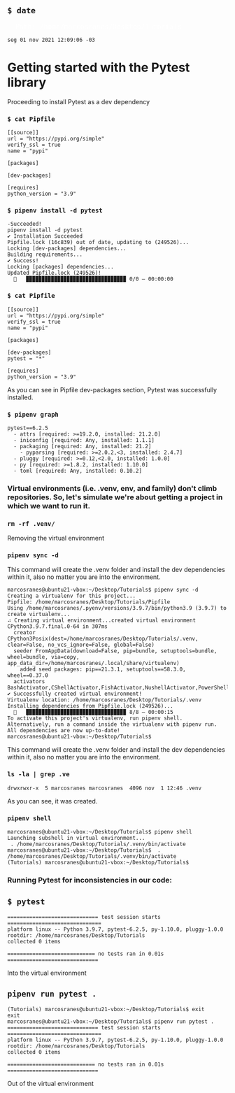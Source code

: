 ## ` $ date `
<span style='color:#fff; font-family: Dejavu Sans Mono; font-size: 1.1em;'>- Path: /home/marcosranes/Desktop/Tutorials</span>
```
seg 01 nov 2021 12:09:06 -03
```
  
# Getting started with the Pytest library
 
Proceeding to install Pytest as a dev dependency

### ` $ cat Pipfile `
```
[[source]]
url = "https://pypi.org/simple"
verify_ssl = true
name = "pypi"

[packages]

[dev-packages]

[requires]
python_version = "3.9"
```

### ` $ pipenv install -d pytest `
```
-Succeeded!
pipenv install -d pytest
✔ Installation Succeeded 
Pipfile.lock (16c839) out of date, updating to (249526)...
Locking [dev-packages] dependencies...
Building requirements...
✔ Success! 
Locking [packages] dependencies...
Updated Pipfile.lock (249526)!
  🐍   ▉▉▉▉▉▉▉▉▉▉▉▉▉▉▉▉▉▉▉▉▉▉▉▉▉▉▉▉▉▉▉▉ 0/0 — 00:00:00
```

### ` $ cat Pipfile `
```
[[source]]
url = "https://pypi.org/simple"
verify_ssl = true
name = "pypi"

[packages]

[dev-packages]
pytest = "*"

[requires]
python_version = "3.9"
```
 
As you can see in Pipfile dev-packages section, Pytest was successfully installed.

### ` $ pipenv graph `
```
pytest==6.2.5
  - attrs [required: >=19.2.0, installed: 21.2.0]
  - iniconfig [required: Any, installed: 1.1.1]
  - packaging [required: Any, installed: 21.2]
    - pyparsing [required: >=2.0.2,<3, installed: 2.4.7]
  - pluggy [required: >=0.12,<2.0, installed: 1.0.0]
  - py [required: >=1.8.2, installed: 1.10.0]
  - toml [required: Any, installed: 0.10.2]
```
### Virtual environments (i.e. .venv, env, and family) don't climb repositories. So, let's simulate we're about getting a project in which we want to run it.
### ` rm -rf .venv/ `
Removing the virtual environment

### ` pipenv sync -d `
This command will create the .venv folder and install the dev dependencies within it, also no matter you are into the environment.
```shell
marcosranes@ubuntu21-vbox:~/Desktop/Tutorials$ pipenv sync -d
Creating a virtualenv for this project...
Pipfile: /home/marcosranes/Desktop/Tutorials/Pipfile
Using /home/marcosranes/.pyenv/versions/3.9.7/bin/python3.9 (3.9.7) to create virtualenv...
⠴ Creating virtual environment...created virtual environment CPython3.9.7.final.0-64 in 307ms
  creator CPython3Posix(dest=/home/marcosranes/Desktop/Tutorials/.venv, clear=False, no_vcs_ignore=False, global=False)
  seeder FromAppData(download=False, pip=bundle, setuptools=bundle, wheel=bundle, via=copy, app_data_dir=/home/marcosranes/.local/share/virtualenv)
    added seed packages: pip==21.3.1, setuptools==58.3.0, wheel==0.37.0
  activators BashActivator,CShellActivator,FishActivator,NushellActivator,PowerShellActivator,PythonActivator
✔ Successfully created virtual environment! 
Virtualenv location: /home/marcosranes/Desktop/Tutorials/.venv
Installing dependencies from Pipfile.lock (249526)...
  🐍   ▉▉▉▉▉▉▉▉▉▉▉▉▉▉▉▉▉▉▉▉▉▉▉▉▉▉▉▉▉▉▉▉ 8/8 — 00:00:15
To activate this project's virtualenv, run pipenv shell.
Alternatively, run a command inside the virtualenv with pipenv run.
All dependencies are now up-to-date!
marcosranes@ubuntu21-vbox:~/Desktop/Tutorials$ 
```
This command will create the .venv folder and install the dev dependencies within it, also no matter you are into the environment.
### ` ls -la | grep .ve `
```shell
drwxrwxr-x  5 marcosranes marcosranes  4096 nov  1 12:46 .venv
```
As you can see, it was created.
### ` pipenv shell `
```shell
marcosranes@ubuntu21-vbox:~/Desktop/Tutorials$ pipenv shell
Launching subshell in virtual environment...
 . /home/marcosranes/Desktop/Tutorials/.venv/bin/activate
marcosranes@ubuntu21-vbox:~/Desktop/Tutorials$  . /home/marcosranes/Desktop/Tutorials/.venv/bin/activate
(Tutorials) marcosranes@ubuntu21-vbox:~/Desktop/Tutorials$ 
```
### Running Pytest for inconsistencies in our code:
## ` $ pytest `
```shell
============================= test session starts ==============================
platform linux -- Python 3.9.7, pytest-6.2.5, py-1.10.0, pluggy-1.0.0
rootdir: /home/marcosranes/Desktop/Tutorials
collected 0 items

============================ no tests ran in 0.01s =============================
```
Into the virtual environment

## ` pipenv run pytest . `
```shell
(Tutorials) marcosranes@ubuntu21-vbox:~/Desktop/Tutorials$ exit
exit
marcosranes@ubuntu21-vbox:~/Desktop/Tutorials$ pipenv run pytest .
============================= test session starts ==============================
platform linux -- Python 3.9.7, pytest-6.2.5, py-1.10.0, pluggy-1.0.0
rootdir: /home/marcosranes/Desktop/Tutorials
collected 0 items                                                                                                                                                    

============================ no tests ran in 0.01s =============================
```
Out of the virtual environment